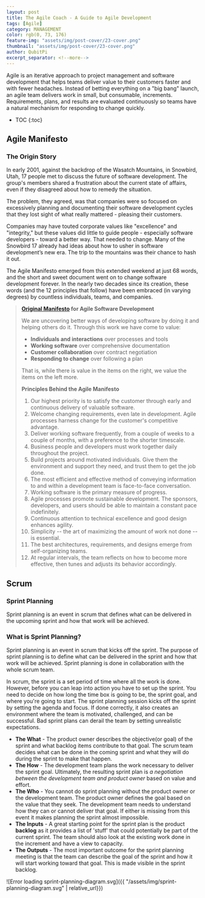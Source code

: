 ```yaml
---
layout: post
title: The Agile Coach - A Guide to Agile Development
tags: [Agile]
category: MANAGEMENT
color: rgb(0, 73, 176)
feature-img: "assets/img/post-cover/23-cover.png"
thumbnail: "assets/img/post-cover/23-cover.png"
author: QubitPi
excerpt_separator: <!--more-->
---
```


Agile is an iterative approach to project management and software development that helps teams deliver value to their 
customers faster and with fewer headaches. Instead of betting everything on a "big bang" launch, an agile team delivers 
work in small, but consumable, increments. Requirements, plans, and results are evaluated continuously so teams have a 
natural mechanism for responding to change quickly.

<!--more-->

* TOC
{:toc}


Agile Manifesto
---------------

### The Origin Story

In early 2001, against the backdrop of the Wasatch Mountains, in Snowbird, Utah, 17 people met to discuss the future of
software development. The group's members shared a frustration about the current state of affairs, even if they
disagreed about how to remedy the situation.

The problem, they agreed, was that companies were so focused on excessively planning and documenting their software
development cycles that they lost sight of what really mattered - pleasing their customers.

Companies may have touted corporate values like "excellence" and "integrity," but these values did little to guide
people - especially software developers - toward a better way. That needed to change. Many of the Snowbird 17 already
had ideas about how to usher in software development’s new era. The trip to the mountains was their chance to hash it
out.

The Agile Manifesto emerged from this extended weekend at just 68 words, and the short and sweet document went on to
change software development forever. In the nearly two decades since its creation, these words (and the 12 principles
that follow) have been embraced (in varying degrees) by countless individuals, teams, and companies.

> **[Original Manifesto](https://agilemanifesto.org/) for Agile Software Development**
> 
> We are uncovering better ways of developing software by doing it and helping others do it. Through this work we have
> come to value:
> 
> * **Individuals and interactions** over processes and tools
> * **Working software** over comprehensive documentation 
> * **Customer collaboration** over contract negotiation 
> * **Responding to change** over following a plan
> 
> That is, while there is value in the items on the right, we value the items on the left more.
> 
> **Principles Behind the Agile Manifesto**
> 
> 1. Our highest priority is to satisfy the customer through early and continuous delivery of valuable software.
> 2. Welcome changing requirements, even late in development. Agile processes harness change for the customer's
>    competitive advantage.
> 3. Deliver working software frequently, from a couple of weeks to a couple of months, with a preference to the shorter 
     timescale.
> 4. Business people and developers must work together daily throughout the project.
> 5. Build projects around motivated individuals. Give them the environment and support they need, and trust them to get
>    the job done.
> 6. The most efficient and effective method of conveying information to and within a development team is face-to-face 
>    conversation. 
> 7. Working software is the primary measure of progress. 
> 8. Agile processes promote sustainable development. The sponsors, developers, and users should be able to maintain a 
>    constant pace indefinitely.
> 9. Continuous attention to technical excellence and good design enhances agility. 
> 10. Simplicity -- the art of maximizing the amount of work not done -- is essential.
> 11. The best architectures, requirements, and designs emerge from self-organizing teams. 
> 12. At regular intervals, the team reflects on how to become more effective, then tunes and adjusts its behavior 
>     accordingly.


Scrum
-----

### Sprint Planning

Sprint planning is an event in scrum that defines what can be delivered in the upcoming sprint and how that work will be 
achieved.

### What is Sprint Planning?

Sprint planning is an event in scrum that kicks off the sprint. The purpose of sprint planning is to define what can be 
delivered in the sprint and how that work will be achieved. Sprint planning is done in collaboration with the whole
scrum team.

In scrum, the sprint is a set period of time where all the work is done. However, before you can leap into action you
have to set up the sprint. You need to decide on how long the time box is going to be, the sprint goal, and where you're 
going to start. The sprint planning session kicks off the sprint by setting the agenda and focus. If done correctly, it 
also creates an environment where the team is motivated, challenged, and can be successful. Bad sprint plans can derail
the team by setting unrealistic expectations.

* **The What** - The product owner describes the objective(or goal) of the sprint and what backlog items contribute to
  that goal. The scrum team decides what can be done in the coming sprint and what they will do during the sprint to
  make that happen.
* **The How** - The development team plans the work necessary to deliver the sprint goal. Ultimately, the resulting
  sprint plan is _a negotiation between the development team and product owner_ based on value and effort.
* **The Who** - You cannot do sprint planning without the product owner or the development team. The product owner
  defines the goal based on the value that they seek. The development team needs to understand how they can or cannot 
  deliver that goal. If either is missing from this event it makes planning the sprint almost impossible.
* **The Inputs** - A great starting point for the sprint plan is the product **backlog** as it provides a list of
  'stuff' that could potentially be part of the current sprint. The team should also look at the existing work done in
  the increment and have a view to capacity.
* **The Outputs** - The most important outcome for the sprint planning meeting is that the team can describe the goal of 
  the sprint and how it will start working toward that goal. This is made visible in the sprint backlog.

![Error loading sprint-planning-diagram.svg]({{ "/assets/img/sprint-planning-diagram.svg" | relative_url}})
